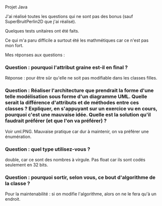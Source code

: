 Projet Java

J'ai réalisé toutes les questions qui ne sont pas des bonus (sauf SuperBruitPerlin2D que j'ai réalisé).

Quelques tests unitaires ont été faits.

Ce qui m'a paru difficile a surtout été les mathmétiques car ce n'est pas mon fort.

Mes réponses aux questions :
### Question : pourquoi l'attribut graine est-il en final ? 
Réponse : pour être sûr qu'elle ne soit pas modifiable dans les classes filles.

### Question : Réaliser l'architecture que prendrait la forme d'une telle modélisation sous forme d'un diagramme UML. Quelle serait la différence d'attributs et de méthodes entre ces classes ? Expliquer, en s'appuyant sur un exercice vu en cours, pourquoi c'est une mauvaise idée. Quelle est la solution qu'il faudrait préférer (et que l'on va préférer) ?
Voir uml.PNG. Mauvaise pratique car dur à maintenir, on va préférer une énumération.

### Question : quel type utilisez-vous ?
double, car ce sont des nombres à virgule. Pas float car ils sont codés seulement en 32 bits.

### Question : pourquoi sortir, selon vous, ce bout d'algorithme de la classe ?
Pour la maintenabilité : si on modifie l'algorithme, alors on ne le fera qu'à un endroit.